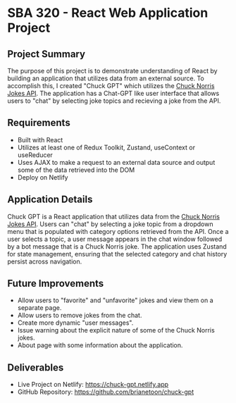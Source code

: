 # SBA 320 - React Web Application Project

## Project Summary

The purpose of this project is to demonstrate understanding of React by building an application that utilizes data from an external source. To accomplish this, I created "Chuck GPT" which utilizes the [Chuck Norris Jokes API](https://api.chucknorris.io/). The application has a Chat-GPT like user interface that allows users to "chat" by selecting joke topics and recieving a joke from the API.

## Requirements

- Built with React
- Utilizes at least one of Redux Toolkit, Zustand, useContext or useReducer
- Uses AJAX to make a request to an external data source and output some of the data retrieved into the DOM
- Deploy on Netlify

## Application Details

Chuck GPT is a React application that utilizes data from the [Chuck Norris Jokes API](https://api.chucknorris.io/). Users can "chat" by selecting a joke topic from a dropdown menu that is populated with category options retrieved from the API. Once a user selects a topic, a user message appears in the chat window followed by a bot message that is a Chuck Norris joke. The application uses Zustand for state management, ensuring that the selected category and chat history persist across navigation.

## Future Improvements

- Allow users to "favorite" and "unfavorite" jokes and view them on a separate page.
- Allow users to remove jokes from the chat.
- Create more dynamic "user messages".
- Issue warning about the explicit nature of some of the Chuck Norris jokes.
- About page with some information about the application.

## Deliverables

- Live Project on Netlify: https://chuck-gpt.netlify.app
- GitHub Repository: https://github.com/brianetoon/chuck-gpt
